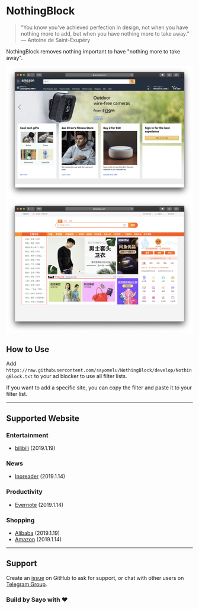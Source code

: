 # NothingBlock

> “You know you've achieved perfection in design, not when you have nothing more to add, but when you have nothing more to take away.” ― Antoine de Saint-Exupéry

NothingBlock removes nothing important to have "nothing more to take away".

![NothingBlock on Amazon.com](Asset/NothingBlock_Amazon.com.png)
![NothingBlock on Taobao](Asset/NothingBlock_Taobao.png)

## How to Use

Add `https://raw.githubusercontent.com/sayomelu/NothingBlock/develop/NothingBlock.txt` to your ad blocker to use all filter lists.

If you want to add a specific site, you can copy the filter and paste it to your filter list.

---

## Supported Website

### Entertainment

* [bilibili](Entertainment/bilibili.txt) (2019.1.19)

### News

* [Inoreader](News/Inoreader) (2019.1.14)

### Productivity

* [Evernote](Productivity/Evernote) (2019.1.14)

### Shopping

* [Alibaba](Shopping/Taobao.txt) (2019.1.19)
* [Amazon](Shopping/Amazon.txt) (2019.1.14)

---

## Support

Create an [issue](https://github.com/sayomelu/NothingBlock/issues/new) on GitHub to ask for support, or chat with other users on [Telegram Group](https://t.me/NothingBlockGroup).

### Build by Sayo with ❤️